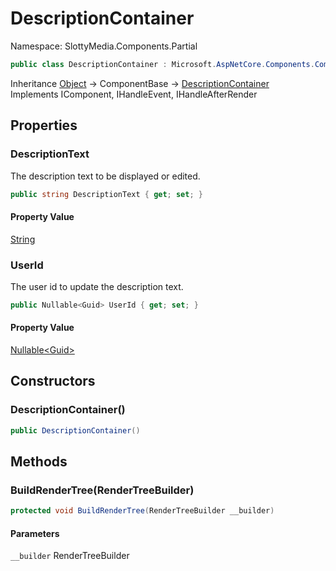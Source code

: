# DescriptionContainer

Namespace: SlottyMedia.Components.Partial

```csharp
public class DescriptionContainer : Microsoft.AspNetCore.Components.ComponentBase, Microsoft.AspNetCore.Components.IComponent, Microsoft.AspNetCore.Components.IHandleEvent, Microsoft.AspNetCore.Components.IHandleAfterRender
```

Inheritance [Object](https://docs.microsoft.com/en-us/dotnet/api/system.object) → ComponentBase → [DescriptionContainer](./slottymedia.components.partial.descriptioncontainer.md)<br>
Implements IComponent, IHandleEvent, IHandleAfterRender

## Properties

### **DescriptionText**

The description text to be displayed or edited.

```csharp
public string DescriptionText { get; set; }
```

#### Property Value

[String](https://docs.microsoft.com/en-us/dotnet/api/system.string)<br>

### **UserId**

The user id to update the description text.

```csharp
public Nullable<Guid> UserId { get; set; }
```

#### Property Value

[Nullable&lt;Guid&gt;](https://docs.microsoft.com/en-us/dotnet/api/system.nullable-1)<br>

## Constructors

### **DescriptionContainer()**

```csharp
public DescriptionContainer()
```

## Methods

### **BuildRenderTree(RenderTreeBuilder)**

```csharp
protected void BuildRenderTree(RenderTreeBuilder __builder)
```

#### Parameters

`__builder` RenderTreeBuilder<br>
